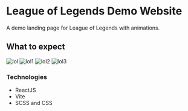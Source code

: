 # League of Legends Demo Website

A demo landing page for League of Legends with animations.

## What to expect

![lol](https://user-images.githubusercontent.com/69443738/151087547-b931c9d0-7154-40d5-bb9b-bfcc615209a0.png)
![lol1](https://user-images.githubusercontent.com/69443738/151087553-1322384c-fff2-4647-95a3-5f668f6d5851.png)
![lol2](https://user-images.githubusercontent.com/69443738/151087556-d9a30d41-8230-48e6-a3a2-3c93331466a5.png)
![lol3](https://user-images.githubusercontent.com/69443738/151087561-93cba359-2294-4d05-928f-bc5e3021f56a.png)

### Technologies
- ReactJS
- Vite
- SCSS and CSS
